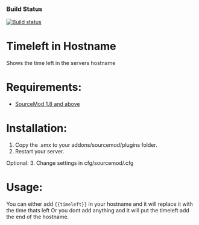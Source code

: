 ### Build Status
[![Build status](https://travis-ci.org/AzaZPPL/Timeleft-in-Hostname.svg?branch=master)](https://travis-ci.org/AzaZPPL/Timeleft-in-Hostname)

# Timeleft in Hostname
Shows the time left in the servers hostname

# Requirements:
* [SourceMod 1.8 and above](http://www.sourcemod.net/downloads.php)

# Installation:
1. Copy the .smx to your addons/sourcemod/plugins folder.
2. Restart your server.

Optional:
3. Change settings in cfg/sourcemod/.cfg

# Usage:
You can either add `{{timeleft}}` in your hostname and it will replace it with the time thats left
Or you dont add anything and it will put the timeleft add the end of the hostname.
